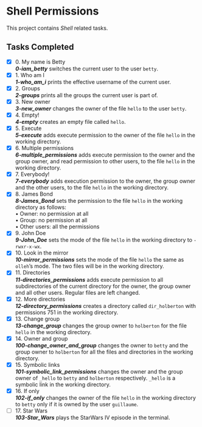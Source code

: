 # Shell Permissions

This project contains _Shell_ related tasks.

## Tasks Completed

+ [x] 0\. My name is Betty<br/>_**0-iam_betty**_ switches the current user to the user `betty`.
+ [x] 1\. Who am I<br/>_**1-who_am_i**_  prints the effective username of the current user.
+ [x] 2\. Groups<br/>_**2-groups**_ prints all the groups the current user is part of.
+ [x] 3\. New owner<br/>_**3-new_owner**_ changes the owner of the file `hello` to the user `betty`.
+ [x] 4\. Empty!<br/>_**4-empty**_ creates an empty file called `hello`.
+ [x] 5\. Execute<br/>_**5-execute**_ adds execute permission to the owner of the file `hello` in the working directory.
+ [x] 6\. Multiple permissions<br/>_**6-multiple_permissions**_ adds execute permission to the owner and the group owner, and read permission to other users, to the file `hello` in the working directory.
+ [x] 7\. Everybody!<br/>_**7-everybody**_ adds execution permission to the owner, the group owner and the other users, to the file `hello` in the working directory.
+ [x] 8\. James Bond<br/>_**8-James_Bond**_ sets the permission to the file `hello` in the working directory as follows:<br/>&bullet; Owner: no permission at all<br/>&bullet; Group: no permission at all<br/>&bullet; Other users: all the permissions
+ [x] 9\. John Doe<br/>_**9-John_Doe**_ sets the mode of the file `hello` in the working directory to `-rwxr-x-wx`.
+ [x] 10\. Look in the mirror<br/>_**10-mirror_permissions**_ sets the mode of the file `hello` the same as `olleh`’s mode. The two files will be in the working directory.
+ [x] 11\. Directories<br/>_**11-directories_permissions**_ adds execute permission to all subdirectories of the current directory for the owner, the group owner and all other users. Regular files are left changed.
+ [x] 12\. More directories<br/>_**12-directory_permissions**_ creates a directory called `dir_holberton` with permissions 751 in the working directory.
+ [x] 13\. Change group<br/>_**13-change_group**_ changes the group owner to `holberton` for the file `hello` in the working directory.
+ [x] 14\. Owner and group<br/>_**100-change_owner_and_group**_ changes the owner to `betty` and the group owner to `holberton` for all the files and directories in the working directory.
+ [x] 15\. Symbolic links<br/>_**101-symbolic_link_permissions**_ changes the owner and the group owner of `_hello` to `betty` and `holberton` respectively. `_hello` is a symbolic link in the working directory.
+ [x] 16\. If only<br/>_**102-if_only**_ changes the owner of the file `hello` in the working directory to `betty` only if it is owned by the user `guillaume`.
+ [ ] 17\. Star Wars<br/>_**103-Star_Wars**_ plays the StarWars IV episode in the terminal.
